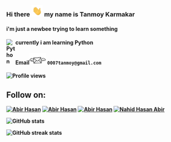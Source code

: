 ### Hi there <img src='https://github.com/tk007-git/tk007-git/blob/main/hi.gif' height='30px'> my name is Tanmoy Karmakar
####  i'm just a newbee trying to learn something
####  <b>currently i am learning Python<b/><img align="left" alt="Python" width="24px" src="https://cdn.jsdelivr.net/npm/simple-icons@3.2.0/icons/python.svg" />
#### Email<img src='https://github.com/tk007-git/tk007-git/blob/main/email.gif' height='30px'> `0007tanmoy@gmail.com`

![Profile views](https://gpvc.arturio.dev/tk007-git)  
  
  ## Follow on:
[![Abir Hasan](https://img.icons8.com/fluent/48/000000/twitter.png)][twitter]
[![Abir Hasan](https://img.icons8.com/fluent/48/000000/instagram-new.png)][instagram]
[![Abir Hasan](https://img.icons8.com/fluent/48/000000/telegram-app.png)][telegram]
[![Nahid Hasan Abir](https://img.icons8.com/fluent/48/000000/facebook-new.png)][facebook]


[twitter]: https://twitter.com/tanmoy_k
[instagram]: https://instagram.com/tanmoy.jpg
[telegram]: https://t.me/tk007
[facebook]: https://facebook.com/T0NY007

  
![GitHub stats](https://github-readme-stats.vercel.app/api?username=tk007-git&show_icons=true)  

  

![GitHub streak stats](https://github-readme-streak-stats.herokuapp.com/?user=tk007-git)  
